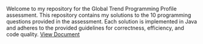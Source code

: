 Welcome to my repository for the Global Trend Programming Profile assessment. This repository contains my solutions to the 10 programming questions provided in the assessment. Each solution is implemented in Java and adheres to the provided guidelines for correctness, efficiency, and code quality.
[View Document](https://docs.google.com/document/d/10CnPfcZp8o2phxi9mAI45PeK8ZTBlhB3/edit?usp=sharing&ouid=101186949332903283423&rtpof=true&sd=true)

